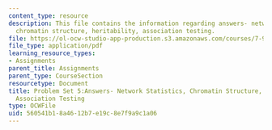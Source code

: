 ```yaml
---
content_type: resource
description: This file contains the information regarding answers- network statistics,
  chromatin structure, heritability, association testing.
file: https://ol-ocw-studio-app-production.s3.amazonaws.com/courses/7-91j-foundations-of-computational-and-systems-biology-spring-2014/560541b18a4612b7e19c8e7f9a9c1a06_MIT7_91JS14_pset5_ans.pdf
file_type: application/pdf
learning_resource_types:
- Assignments
parent_title: Assignments
parent_type: CourseSection
resourcetype: Document
title: Problem Set 5:Answers- Network Statistics, Chromatin Structure, Heritability,
  Association Testing
type: OCWFile
uid: 560541b1-8a46-12b7-e19c-8e7f9a9c1a06
---
```

